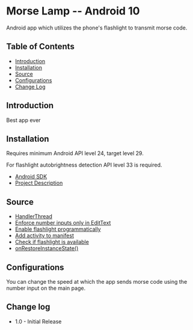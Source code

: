 # Morse Lamp -- Android 10
Android app which utilizes the phone's flashlight to transmit morse code.

## Table of Contents
* [Introduction](#introduction)
* [Installation](#installation)
* [Source](#source)
* [Configurations](#configurations)
* [Change Log](#change-log)

## Introduction
Best app ever

## Installation
Requires minimum Android API level 24, target level 29.

For flashlight autobrightness detection API level 33 is required.

* [Android SDK](https://developer.android.com/studio/releases/platforms)
* [Project Description](https://courses.cs.washington.edu/courses/cse340/23wi/assignments/final-project.html)

## Source

* [HandlerThread](https://stackoverflow.com/a/47670397)
* [Enforce number inputs only in EditText](https://stackoverflow.com/questions/47670169/which-thread-does-runnable-run-on)
* [Enable flashlight programmatically](https://www.tutorialspoint.com/how-to-turn-on-flash-light-programmatically-in-android)
* [Add activity to manifest](https://stackoverflow.com/questions/24853942/android-unable-to-find-explicit-activity-class)
* [Check if flashlight is available](https://www.demo2s.com/android/android-cameramanager-getcameracharacteristics-nonnull-string-camerai.html)
* [onRestoreInstanceState()](https://en.proft.me/2016/10/19/how-saverestore-activitys-and-fragments-state/)

## Configurations

You can change the speed at which the app sends morse code using the number input on the main page.


## Change log
* 1.0 - Initial Release
